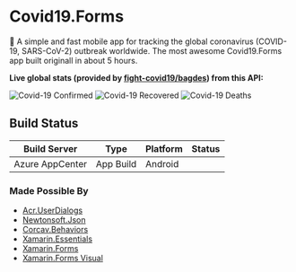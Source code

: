 # Covid19.Forms
🦠 A simple and fast mobile app for tracking the global coronavirus (COVID-19, SARS-CoV-2) outbreak worldwide. The most awesome Covid19.Forms app built originall in about 5 hours. 

**Live global stats (provided by [fight-covid19/bagdes](https://github.com/fight-covid19/bagdes)) from this API:**

![Covid-19 Confirmed](https://covid19-badges.herokuapp.com/confirmed/latest)
![Covid-19 Recovered](https://covid19-badges.herokuapp.com/recovered/latest)
![Covid-19 Deaths](https://covid19-badges.herokuapp.com/deaths/latest)

## Build Status

| Build Server | Type            | Platform | Status                                                                                                                                                                                 |
|--------------|-----------------|----------|----------------------------------------------------------------------------------------------------------------------------------------------------------------------------------------|
| Azure AppCenter | App Build       | Android    |  |                                           

### Made Possible By
* [Acr.UserDialogs](https://github.com/aritchie/userdialogs)
* [Newtonsoft.Json](https://github.com/JamesNK/Newtonsoft.Json)
* [Corcav.Behaviors](https://github.com/corradocavalli/Corcav.Behaviors)
* [Xamarin.Essentials](https://docs.microsoft.com/xamarin/essentials)
* [Xamarin.Forms](https://xamarin.com/forms)
* [Xamarin.Forms Visual](https://docs.microsoft.com/xamarin/xamarin-forms/user-interface/visual/)
